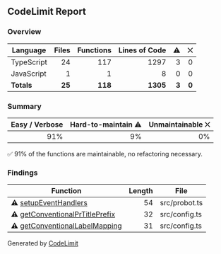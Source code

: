 ## CodeLimit Report

### Overview
| **Language** | **Files** | **Functions** | **Lines of Code** | **⚠** | **⛌** |
| --- | ---: | ---: | ---: | ---: | ---: |
| TypeScript | 24 | 117 | 1297 | 3 | 0 |
| JavaScript | 1 | 1 | 8 | 0 | 0 |
| **Totals** | **25** | **118** | **1305** | **3** | **0** |

### Summary
| **Easy / Verbose** | **Hard-to-maintain ⚠** | **Unmaintainable ⛌** |
| ---: | ---: | ---: |
| 91% | 9% | 0% |

✅ 91% of the functions are maintainable, no refactoring necessary.

### Findings
| **Function** | **Length** | **File** |
| --- | ---: | --- |
| ⚠ [setupEventHandlers](https://github.com/robvanderleek/create-issue-branch/blob/issue-1072-gitReplaceChars_should_only_apply_to_issue_title_not_branch_prefix/src/probot.ts#L33-L86) | 54 | src/probot.ts |
| ⚠ [getConventionalPrTitlePrefix](https://github.com/robvanderleek/create-issue-branch/blob/issue-1072-gitReplaceChars_should_only_apply_to_issue_title_not_branch_prefix/src/config.ts#L135-L166) | 32 | src/config.ts |
| ⚠ [getConventionalLabelMapping](https://github.com/robvanderleek/create-issue-branch/blob/issue-1072-gitReplaceChars_should_only_apply_to_issue_title_not_branch_prefix/src/config.ts#L172-L202) | 31 | src/config.ts |

Generated by [CodeLimit](https://getcodelimit.github.io)
